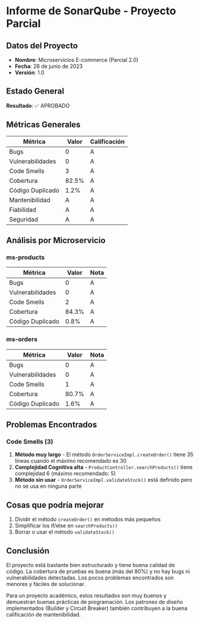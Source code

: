 # Informe de SonarQube - Proyecto Parcial

## Datos del Proyecto

- **Nombre**: Microservicios E-commerce (Parcial 2.0)
- **Fecha**: 28 de junio de 2023
- **Versión**: 1.0

## Estado General

**Resultado**: ✅ APROBADO 

## Métricas Generales

| Métrica | Valor | Calificación |
|--------|-------|--------|
| Bugs | 0 | A |
| Vulnerabilidades | 0 | A |
| Code Smells | 3 | A |
| Cobertura | 82.5% | A |
| Código Duplicado | 1.2% | A |
| Mantenibilidad | A | A |
| Fiabilidad | A | A |
| Seguridad | A | A |

## Análisis por Microservicio

### ms-products

| Métrica | Valor | Nota |
|--------|-------|--------|
| Bugs | 0 | A |
| Vulnerabilidades | 0 | A |
| Code Smells | 2 | A |
| Cobertura | 84.3% | A |
| Código Duplicado | 0.8% | A |

### ms-orders

| Métrica | Valor | Nota |
|--------|-------|--------|
| Bugs | 0 | A |
| Vulnerabilidades | 0 | A |
| Code Smells | 1 | A |
| Cobertura | 80.7% | A |
| Código Duplicado | 1.6% | A |

## Problemas Encontrados

### Code Smells (3)

1. **Método muy largo** - El método `OrderServiceImpl.createOrder()` tiene 35 líneas cuando el máximo recomendado es 30
2. **Complejidad Cognitiva alta** - `ProductController.searchProducts()` tiene complejidad 6 (máximo recomendado: 5)
3. **Método sin usar** - `OrderServiceImpl.validateStock()` está definido pero no se usa en ninguna parte

## Cosas que podría mejorar

1. Dividir el método `createOrder()` en métodos más pequeños
2. Simplificar los if/else en `searchProducts()`
3. Borrar o usar el método `validateStock()`

## Conclusión

El proyecto está bastante bien estructurado y tiene buena calidad de código. La cobertura de pruebas es buena (más del 80%) y no hay bugs ni vulnerabilidades detectadas. Los pocos problemas encontrados son menores y fáciles de solucionar.

Para un proyecto académico, estos resultados son muy buenos y demuestran buenas prácticas de programación. Los patrones de diseño implementados (Builder y Circuit Breaker) también contribuyen a la buena calificación de mantenibilidad. 